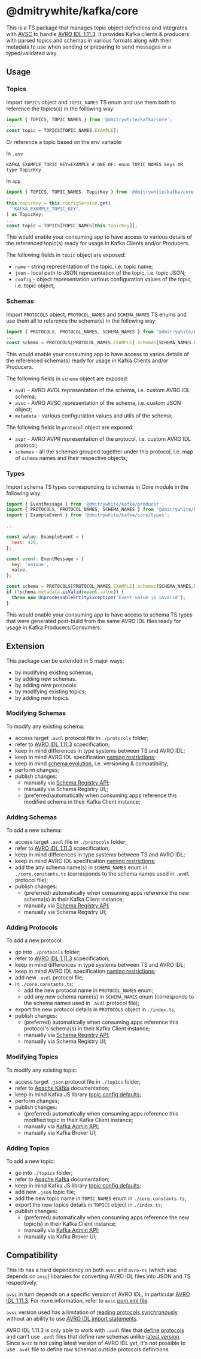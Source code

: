 # @dmitrywhite/kafka/core

This is a TS package that manages topic object definitions and integrates with [AVSC](https://www.npmjs.com/package/avsc) to handle [AVRO IDL 1.11.3](https://avro.apache.org/docs/1.11.3/specification/).
It provides Kafka clients & producers with parsed topics and schemas in various formats along with their metadata to use when sending or preparing to send messages in a typed/validated way.

## Usage

### Topics

Import `TOPICS` object and `TOPIC_NAMES` TS enum and use them both to reference the topics(s) in the following way:

```javascript
import { TOPICS, TOPIC_NAMES } from '@dmitrywhite/kafka/core';
...
const topic = TOPICS[TOPIC_NAMES.EXAMPLE];
```

Or reference a topic based on the env variable:

In `.env`

```plaintext
KAFKA_EXAMPLE_TOPIC_KEY=EXAMPLE # ONE OF: enum TOPIC_NAMES keys OR type TopicKey
```

In `app`

```javascript
import { TOPICS, TOPIC_NAMES, TopicKey } from '@dmitrywhite/kafka/core';
...
this.topicKey = this.configService.get(
  'KAFKA_EXAMPLE_TOPIC_KEY',
) as TopicKey;
...
const topic = TOPICS[TOPIC_NAMES[this.topicKey]];
```

This would enable your consuming app to have access to various details of the referenced topic(s) ready for usage in Kafka Clients and/or Producers.

The following fields in `topic` object are exposed:

- `name` - string representation of the topic, i.e. topic name;
- `json` - local path to JSON representation of the topic, i.e. topic JSON;
- `config` - object representation various configuration values of the topic, i.e. topic object;

### Schemas

Import `PROTOCOLS` object, `PROTOCOL_NAMES` and `SCHEMA_NAMES` TS enums and use them all to reference the schema(s) in the following way:

```javascript
import { PROTOCOLS, PROTOCOL_NAMES, SCHEMA_NAMES } from '@dmitrywhite/kafka/core';
...
const schema = PROTOCOLS[PROTOCOL_NAMES.EXAMPLE].schemas[SCHEMA_NAMES.ExampleEvent];
```

This would enable your consuming app to have access to varios details of the referenced schema(s) ready for usage in Kafka Clients and/or Producers.

The following fields in `schema` object are exposed:

- `avdl` - AVRO AVDL representation of the schema, i.e. custom AVRO IDL schema;
- `avsc` - AVRO AVSC representation of the schema, i.e. custom JSON object;
- `metadata` - various configuration values and utils of the schema;

The following fields in `protocol` object are exposed:

- `avpr` - AVRO AVPR representation of the protocol, i.e. custom AVRO IDL protocol;
- `schemas` - all the schemas grouped together under this protocol, i.e. map of `schema` names and their respective objects;

### Types

Import schema TS types corresponding to schemas in Core module in the following way:

```javascript
import { EventMessage } from '@dmitrywhite/kafka/producer';
import { PROTOCOLS, PROTOCOL_NAMES, SCHEMA_NAMES } from '@dmitrywhite/kafka/core';
import { ExampleEvent } from '@dmitrywhite/kafka/core/types';

...

const value: ExampleEvent = {
  test: 420,
};

const event: EventMessage = {
  key: 'unique',
  value,
};

const schema = PROTOCOLS[PROTOCOL_NAMES.EXAMPLE].schemas[SCHEMA_NAMES.ExampleEvent];
if (!schema.metadata.isValid(event.value)) {
  throw new UnprocessableEntityException('Event value is invalid');
}
```

This would enable your consuming app to have access to schema TS types that were generated post-build from the same AVRO IDL files ready for usage in Kafka Producers/Consumers.

## Extension

This package can be extended in 5 major ways:

- by modifying existing schemas;
- by adding new schemas.
- by adding new protocols.
- by modifying existing topics;
- by adding new topics.

### Modifying Schemas

To modify any existing schema:

- access target `.avdl` protocol file in `./protocols` folder;
- refer to [AVRO IDL 1.11.3](https://avro.apache.org/docs/1.11.3/specification/) scpecification;
- keep in mind differences in type systems between TS and AVRO IDL;
- keep in mind AVRO IDL specification [naming restrictions](https://avro.apache.org/docs/1.11.3/specification/#names);
- keep in mind [schema evolution](https://docs.confluent.io/platform/current/schema-registry/fundamentals/schema-evolution.html), i.e. versioning & compatibility;
- perform changes;
- publish changes:
  - manually via [Schema Registry API](https://docs.confluent.io/platform/current/schema-registry/develop/using.html);
  - manually via Schema Registry UI;;
  - (preferred)automatically when consuming apps reference this modified schema in their Kafka Client instance;

### Adding Schemas

To add a new schema:

- access target `.avdl` file in `./protocols` folder;
- refer to [AVRO IDL 1.11.3](https://avro.apache.org/docs/1.11.3/specification/) scpecification;
- keep in mind differences in type systems between TS and AVRO IDL;
- keep in mind AVRO IDL specification [naming restrictions](https://avro.apache.org/docs/1.11.3/specification/#names);
- add the any schema name(s) in `SCHEMA_NAMES` enum in `./core.constants.ts` (corresponds to the schema names used in `.avdl` protocol file);
- publish changes:
  - (preferred) automatically when consuming apps reference the new schema(s) in their Kafka Client instance;
  - manually via [Schema Registry API](https://docs.confluent.io/platform/current/schema-registry/develop/using.html);
  - manually via Schema Registry UI;

### Adding Protocols

To add a new protocol:

- go into `./protocols` folder;
- refer to [AVRO IDL 1.11.3](https://avro.apache.org/docs/1.11.3/specification/) scpecification;
- keep in mind differences in type systems between TS and AVRO IDL;
- keep in mind AVRO IDL specification [naming restrictions](https://avro.apache.org/docs/1.11.3/specification/#names);
- add new `.avdl` protocol file;
- in `./core.constants.ts`:
  - add the new protocol name in `PROTOCOL_NAMES` enum;
  - add any new schema name(s) in `SCHEMA_NAMES` enum (corresponds to the schema names used in `.avdl` protocol file);
- export the new protocol details in `PROTOCOLS` object in `./index.ts`;
- publish changes:
  - (preferred) automatically when consuming apps reference this protocol's schema(s) in their Kafka Client instance;
  - manually via [Schema Registry API](https://docs.confluent.io/platform/current/schema-registry/develop/using.html);
  - manually via Schema Registry UI;

### Modifying Topics

To modify any existing topic:

- access target `.json` protocol file in `./topics` folder;
- refer to [Apache Kafka](https://kafka.apache.org/documentation.html#topicconfigs) documentation;
- keep in mind Kafka JS library [topic config defaults](https://kafka.js.org/docs/admin#create-topics);
- perform changes;
- publish changes:
  - (preferred) automatically when consuming apps reference this modified topic in their Kafka Client instance;
  - manually via [Kafka Admin API](https://kafka.apache.org/documentation.html#adminapi);
  - manually via Kafka Broker UI;

### Adding Topics

To add a new topic:

- go into `./topics` folder;
- refer to [Apache Kafka](https://kafka.apache.org/documentation.html#topicconfigs) documentation;
- keep in mind Kafka JS library [topic config defaults](https://kafka.js.org/docs/admin#create-topics);
- add new `.json` topic file;
- add the new topic name in `TOPIC_NAMES` enum in `./core.constants.ts`;
- export the new topics details in `TOPICS` object in `./index.ts`;
- publish changes:
  - (preferred) automatically when consuming apps reference the new topic(s) in their Kafka Client instance;
  - manually via [Kafka Admin API](https://kafka.apache.org/documentation.html#adminapi);
  - manually via Kafka Broker UI;

## Compatibility

This lib has a hard dependency on both `avsc` and `avro-ts` (which also depends on `avsc`) libaraies for converting AVRO IDL files into JSON and TS respectively.

`avsc` in turn depends on a specific version of AVRO IDL, in particular [AVRO IDL 1.11.3](https://avro.apache.org/docs/1.11.3/specification/). For more information, refer to `avsc` [pom.xml file](https://github.com/mtth/avsc/blob/master/etc/integration/pom.xml#L29-L33).

`avsc` version used has a limitation of [reading protocols synchronously](https://github.com/mtth/avsc/wiki/API#readprotocolspec-opts) without an ability to use [AVRO IDL import statements](https://avro.apache.org/docs/1.11.3/idl-language/#imports).

AVRO IDL 1.11.3 is only able to work with `.avdl` files that [define protocols](https://avro.apache.org/docs/1.11.3/idl-language/#defining-a-protocol-in-avro-idl) and can't use `.avdl` files that define raw schemas unlike [latest version](https://avro.apache.org/docs/++version++/idl-language/#defining-a-schema-in-avro-idl). Since `avsc` is not using latest version of AVRO IDL yet, it's not possible to use `.avdl` file to define raw schemas outside protocols definitions.

